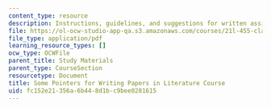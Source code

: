 ```yaml
---
content_type: resource
description: Instructions, guidelines, and suggestions for written assignments.
file: https://ol-ocw-studio-app-qa.s3.amazonaws.com/courses/21l-455-classical-literature-the-golden-age-of-augustan-rome-fall-2004/fc152e21356a6b448d1bc9bee0281615_som_point_f_writ.pdf
file_type: application/pdf
learning_resource_types: []
ocw_type: OCWFile
parent_title: Study Materials
parent_type: CourseSection
resourcetype: Document
title: Some Pointers for Writing Papers in Literature Course
uid: fc152e21-356a-6b44-8d1b-c9bee0281615
---
```

